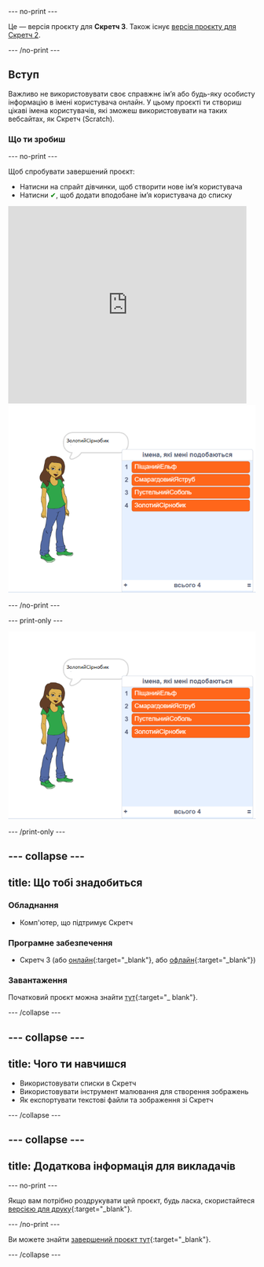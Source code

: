 \--- no-print \---

Це — версія проєкту для **Скретч 3**. Також існує [версія проєкту для Скретч 2](https://projects.raspberrypi.org/en/projects/username-generator-scratch2).

\--- /no-print \---

## Вступ

Важливо не використовувати своє справжнє ім’я або будь-яку особисту інформацію в імені користувача онлайн. У цьому проєкті ти створиш цікаві імена користувачів, які зможеш використовувати на таких вебсайтах, як Скретч (Scratch).

### Що ти зробиш

\--- no-print \---

Щоб спробувати завершений проєкт:

- Натисни на спрайт дівчинки, щоб створити нове ім’я користувача
- Натисни <span style="color: green;">✔</span>, щоб додати вподобане ім’я користувача до списку

<div class="scratch-preview">
  <iframe allowtransparency="true" width="485" height="402" src="https://scratch.mit.edu/projects/embed/292974184/?autostart=false" frameborder="0" scrolling="no"></iframe>
  <img src="images/usernames-final.png">
</div>

\--- /no-print \---

\--- print-only \---

![завершений проєкт](images/usernames-final.png)

\--- /print-only \---

## \--- collapse \---

## title: Що тобі знадобиться

### Обладнання

- Комп'ютер, що підтримує Скретч

### Програмне забезпечення

- Скретч 3 (або [онлайн](https://rpf.io/scratchon){:target="_blank"}, або [офлайн](https://rpf.io/scratchoff){:target="_blank"})

### Завантаження

Початковий проєкт можна знайти [тут](https://rpf.io/p/en/username-generator-go){:target="_ blank"}.

\--- /collapse \---

## \--- collapse \---

## title: Чого ти навчишся

- Використовувати списки в Скретч
- Використовувати інструмент малювання для створення зображень
- Як експортувати текстові файли та зображення зі Скретч

\--- /collapse \---

## \--- collapse \---

## title: Додаткова інформація для викладачів

\--- no-print \---

Якщо вам потрібно роздрукувати цей проєкт, будь ласка, скористайтеся [версією для друку](https://projects.raspberrypi.org/en/projects/username-generator/print){:target="_blank"}.

\--- /no-print \---

Ви можете знайти [завершений проєкт тут](https://rpf.io/p/en/username-generator-get){:target="_blank"}.

\--- /collapse \---